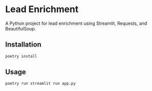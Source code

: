 # Lead Enrichment

A Python project for lead enrichment using Streamlit, Requests, and BeautifulSoup.

## Installation

```bash
poetry install
```

## Usage

```bash
poetry run streamlit run app.py
``` 